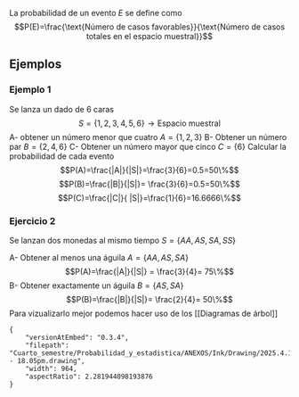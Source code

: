  La probabilidad de un evento $E$ se define como
$$P(E)=\frac{\text{Número de casos favorables}}{\text{Número de casos totales en el espacio muestral}}$$
## Ejemplos
### Ejemplo 1
Se lanza un dado de 6 caras
$$S=\{1,2,3,4,5,6\}\rightarrow \text{Espacio muestral} $$
A- obtener un número menor que cuatro $A=\{1,2,3\}$
B- Obtener un número par $B=\{2,4,6\}$
C- Obtener un número mayor que cinco $C=\{6\}$
Calcular la probabilidad de cada evento
$$P(A)=\frac{|A|}{|S|}=\frac{3}{6}=0.5=50\%$$
$$P(B)=\frac{|B|}{|S|}= \frac{3}{6}=0.5=50\%$$
$$P(C)=\frac{|C|}{ |S|}=\frac{1}{6}=16.6666\%$$
### Ejercicio 2
Se lanzan dos monedas al mismo tiempo
$S=\{AA,AS,SA,SS\}$

A- Obtener al menos una águila $A=\{AA,AS,SA\}$
$$P(A)=\frac{|A|}{|S|} = \frac{3}{4}= 75\%$$
B- Obtener exactamente un águila $B=\{AS,SA\}$
$$P(B)=\frac{|B|}{|S|}= \frac{2}{4}= 50\%$$
Para vizualizarlo mejor podemos hacer uso de los [[Diagramas de árbol]]

```handdrawn-ink
{
	"versionAtEmbed": "0.3.4",
	"filepath": "Cuarto_semestre/Probabilidad_y_estadistica/ANEXOS/Ink/Drawing/2025.4.10 - 18.05pm.drawing",
	"width": 964,
	"aspectRatio": 2.281944098193876
}
```
